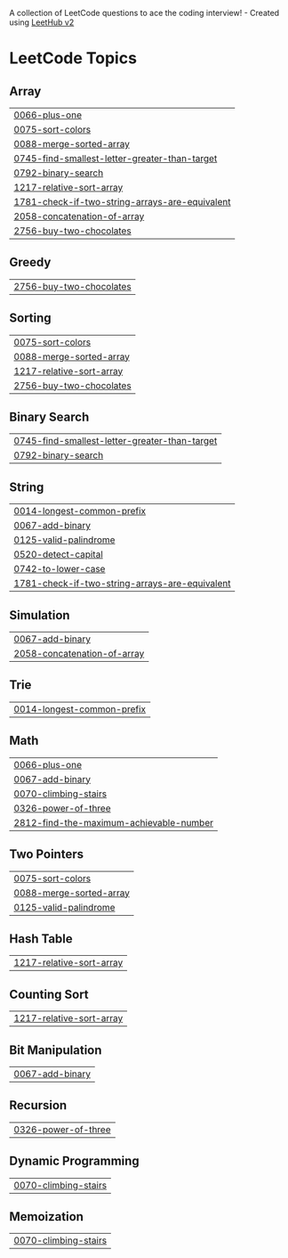 A collection of LeetCode questions to ace the coding interview! - Created using [LeetHub v2](https://github.com/arunbhardwaj/LeetHub-2.0)
<!---LeetCode Topics Start-->
# LeetCode Topics
## Array
|  |
| ------- |
| [0066-plus-one](https://github.com/kt-anas/leetcode/tree/master/0066-plus-one) |
| [0075-sort-colors](https://github.com/kt-anas/leetcode/tree/master/0075-sort-colors) |
| [0088-merge-sorted-array](https://github.com/kt-anas/leetcode/tree/master/0088-merge-sorted-array) |
| [0745-find-smallest-letter-greater-than-target](https://github.com/kt-anas/leetcode/tree/master/0745-find-smallest-letter-greater-than-target) |
| [0792-binary-search](https://github.com/kt-anas/leetcode/tree/master/0792-binary-search) |
| [1217-relative-sort-array](https://github.com/kt-anas/leetcode/tree/master/1217-relative-sort-array) |
| [1781-check-if-two-string-arrays-are-equivalent](https://github.com/kt-anas/leetcode/tree/master/1781-check-if-two-string-arrays-are-equivalent) |
| [2058-concatenation-of-array](https://github.com/kt-anas/leetcode/tree/master/2058-concatenation-of-array) |
| [2756-buy-two-chocolates](https://github.com/kt-anas/leetcode/tree/master/2756-buy-two-chocolates) |
## Greedy
|  |
| ------- |
| [2756-buy-two-chocolates](https://github.com/kt-anas/leetcode/tree/master/2756-buy-two-chocolates) |
## Sorting
|  |
| ------- |
| [0075-sort-colors](https://github.com/kt-anas/leetcode/tree/master/0075-sort-colors) |
| [0088-merge-sorted-array](https://github.com/kt-anas/leetcode/tree/master/0088-merge-sorted-array) |
| [1217-relative-sort-array](https://github.com/kt-anas/leetcode/tree/master/1217-relative-sort-array) |
| [2756-buy-two-chocolates](https://github.com/kt-anas/leetcode/tree/master/2756-buy-two-chocolates) |
## Binary Search
|  |
| ------- |
| [0745-find-smallest-letter-greater-than-target](https://github.com/kt-anas/leetcode/tree/master/0745-find-smallest-letter-greater-than-target) |
| [0792-binary-search](https://github.com/kt-anas/leetcode/tree/master/0792-binary-search) |
## String
|  |
| ------- |
| [0014-longest-common-prefix](https://github.com/kt-anas/leetcode/tree/master/0014-longest-common-prefix) |
| [0067-add-binary](https://github.com/kt-anas/leetcode/tree/master/0067-add-binary) |
| [0125-valid-palindrome](https://github.com/kt-anas/leetcode/tree/master/0125-valid-palindrome) |
| [0520-detect-capital](https://github.com/kt-anas/leetcode/tree/master/0520-detect-capital) |
| [0742-to-lower-case](https://github.com/kt-anas/leetcode/tree/master/0742-to-lower-case) |
| [1781-check-if-two-string-arrays-are-equivalent](https://github.com/kt-anas/leetcode/tree/master/1781-check-if-two-string-arrays-are-equivalent) |
## Simulation
|  |
| ------- |
| [0067-add-binary](https://github.com/kt-anas/leetcode/tree/master/0067-add-binary) |
| [2058-concatenation-of-array](https://github.com/kt-anas/leetcode/tree/master/2058-concatenation-of-array) |
## Trie
|  |
| ------- |
| [0014-longest-common-prefix](https://github.com/kt-anas/leetcode/tree/master/0014-longest-common-prefix) |
## Math
|  |
| ------- |
| [0066-plus-one](https://github.com/kt-anas/leetcode/tree/master/0066-plus-one) |
| [0067-add-binary](https://github.com/kt-anas/leetcode/tree/master/0067-add-binary) |
| [0070-climbing-stairs](https://github.com/kt-anas/leetcode/tree/master/0070-climbing-stairs) |
| [0326-power-of-three](https://github.com/kt-anas/leetcode/tree/master/0326-power-of-three) |
| [2812-find-the-maximum-achievable-number](https://github.com/kt-anas/leetcode/tree/master/2812-find-the-maximum-achievable-number) |
## Two Pointers
|  |
| ------- |
| [0075-sort-colors](https://github.com/kt-anas/leetcode/tree/master/0075-sort-colors) |
| [0088-merge-sorted-array](https://github.com/kt-anas/leetcode/tree/master/0088-merge-sorted-array) |
| [0125-valid-palindrome](https://github.com/kt-anas/leetcode/tree/master/0125-valid-palindrome) |
## Hash Table
|  |
| ------- |
| [1217-relative-sort-array](https://github.com/kt-anas/leetcode/tree/master/1217-relative-sort-array) |
## Counting Sort
|  |
| ------- |
| [1217-relative-sort-array](https://github.com/kt-anas/leetcode/tree/master/1217-relative-sort-array) |
## Bit Manipulation
|  |
| ------- |
| [0067-add-binary](https://github.com/kt-anas/leetcode/tree/master/0067-add-binary) |
## Recursion
|  |
| ------- |
| [0326-power-of-three](https://github.com/kt-anas/leetcode/tree/master/0326-power-of-three) |
## Dynamic Programming
|  |
| ------- |
| [0070-climbing-stairs](https://github.com/kt-anas/leetcode/tree/master/0070-climbing-stairs) |
## Memoization
|  |
| ------- |
| [0070-climbing-stairs](https://github.com/kt-anas/leetcode/tree/master/0070-climbing-stairs) |
<!---LeetCode Topics End-->